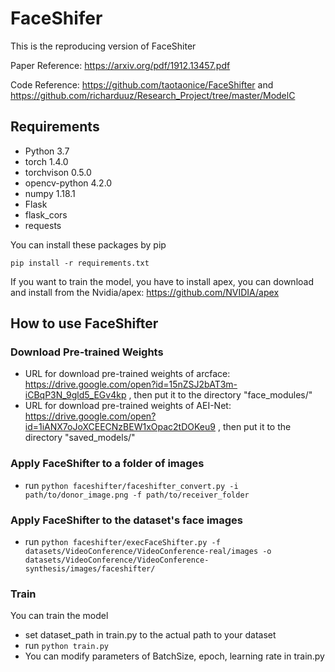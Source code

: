 # FaceShifer

This is the reproducing version of FaceShiter

Paper Reference: https://arxiv.org/pdf/1912.13457.pdf

Code Reference: https://github.com/taotaonice/FaceShifter and https://github.com/richarduuz/Research_Project/tree/master/ModelC

## Requirements
* Python 3.7
* torch 1.4.0
* torchvison 0.5.0
* opencv-python 4.2.0
* numpy 1.18.1
* Flask
* flask_cors
* requests

You can install these packages by pip
```
pip install -r requirements.txt
```
If you want to train the model, you have to install apex, you can download and install from the Nvidia/apex: https://github.com/NVIDIA/apex

## How to use FaceShifter
### Download Pre-trained Weights
* URL for download pre-trained weights of arcface: https://drive.google.com/open?id=15nZSJ2bAT3m-iCBqP3N_9gld5_EGv4kp , then put it to the directory "face_modules/"
* URL for download pre-trained weights of AEI-Net: https://drive.google.com/open?id=1iANX7oJoXCEECNzBEW1xOpac2tDOKeu9 , then put it to the directory "saved_models/"
### Apply FaceShifter to a folder of images
* run `python faceshifter/faceshifter_convert.py -i path/to/donor_image.png -f path/to/receiver_folder`
### Apply FaceShifter to the dataset's face images
* run `python faceshifter/execFaceShifter.py -f datasets/VideoConference/VideoConference-real/images -o datasets/VideoConference/VideoConference-synthesis/images/faceshifter/`
### Train
You can train the model
* set dataset_path in train.py to the actual path to your dataset
* run `python train.py`
* You can modify parameters of BatchSize, epoch, learning rate in train.py
